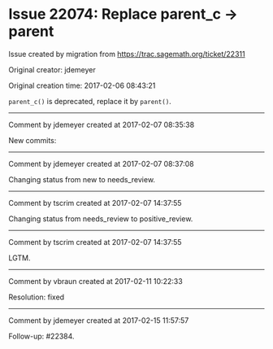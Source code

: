 # Issue 22074: Replace parent_c -> parent

Issue created by migration from https://trac.sagemath.org/ticket/22311

Original creator: jdemeyer

Original creation time: 2017-02-06 08:43:21

`parent_c()` is deprecated, replace it by `parent()`.


---

Comment by jdemeyer created at 2017-02-07 08:35:38

New commits:


---

Comment by jdemeyer created at 2017-02-07 08:37:08

Changing status from new to needs_review.


---

Comment by tscrim created at 2017-02-07 14:37:55

Changing status from needs_review to positive_review.


---

Comment by tscrim created at 2017-02-07 14:37:55

LGTM.


---

Comment by vbraun created at 2017-02-11 10:22:33

Resolution: fixed


---

Comment by jdemeyer created at 2017-02-15 11:57:57

Follow-up: #22384.
